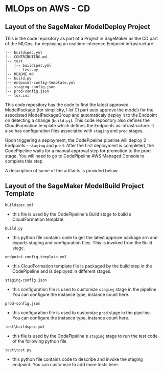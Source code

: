 # MLOps on AWS - CD
## Layout of the SageMaker ModelDeploy Project

This is the code repository as part of a Project in SageMaker as the CD part of the MLOps, for deploying an realtime inference Endpoint infrastructure. 

```
|-- buildspec.yml
|-- CONTRIBUTING.md
|-- test
|   |-- buildspec.yml
|   `-- test.py
|-- README.md
|-- build.py
|-- endpoint-config-template.yml
|-- staging-config.json
|-- prod-config.json
`-- tox.ini
```

This code repository has the code to find the latest approved ModelPackage (for simplicity, I let CI part auto approve the model) for the associated ModelPackageGroup and automaticaly deploy it to the Endpoint on detecting a change (`build.py`). This code repository also defines the CloudFormation template which defines the Endpoints as infrastructure. It also has configuration files associated with `staging` and `prod` stages. 

Upon triggering a deployment, the CodePipeline pipeline will deploy 2 Endpoints - `staging` and `prod`. After the first deployment is completed, the CodePipeline waits for a manual approval step for promotion to the prod stage. You will need to go to CodePipeline AWS Managed Console to complete this step.

A description of some of the artifacts is provided below:


## Layout of the SageMaker ModelBuild Project Template

`buildspec.yml`
 - this file is used by the CodePipeline's Build stage to build a CloudFormation template.

`build.py`
 - this python file contains code to get the latest approve package arn and exports staging and configuration files. This is invoked from the Build stage.

`endpoint-config-template.yml`
 - this CloudFormation template file is packaged by the build step in the CodePipeline and is deployed in different stages.

`staging-config.json`
 - this configuration file is used to customize `staging` stage in the pipeline. You can configure the instance type, instance count here.

`prod-config.json`
 - this configuration file is used to customize `prod` stage in the pipeline. You can configure the instance type, instance count here.

`test\buildspec.yml`
  - this file is used by the CodePipeline's `staging` stage to run the test code of the following python file.

`test\test.py`
  - this python file contains code to describe and invoke the staging endpoint. You can customize to add more tests here.
